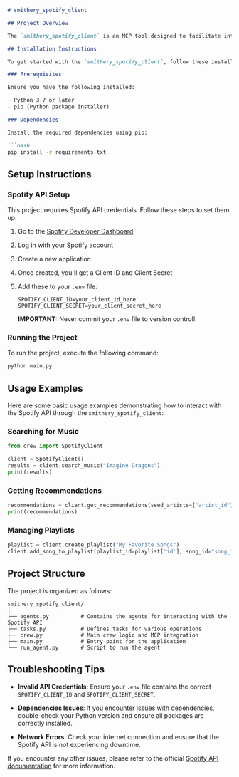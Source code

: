 ```markdown
# smithery_spotify_client

## Project Overview

The `smithery_spotify_client` is an MCP tool designed to facilitate interaction with the Spotify API through a structured interface. It allows users to perform various operations such as searching for music, retrieving recommendations, and managing playlists. By utilizing the Model Context Protocol (MCP) system on Smithery, this tool provides a streamlined method for accessing Spotify's functionalities, making it easier for developers to integrate music-related features into their applications.

## Installation Instructions

To get started with the `smithery_spotify_client`, follow these installation instructions:

### Prerequisites

Ensure you have the following installed:

- Python 3.7 or later
- pip (Python package installer)

### Dependencies

Install the required dependencies using pip:

```bash
pip install -r requirements.txt
```

## Setup Instructions

### Spotify API Setup

This project requires Spotify API credentials. Follow these steps to set them up:

1. Go to the [Spotify Developer Dashboard](https://developer.spotify.com/dashboard/)
2. Log in with your Spotify account
3. Create a new application
4. Once created, you'll get a Client ID and Client Secret
5. Add these to your `.env` file:

   ```plaintext
   SPOTIFY_CLIENT_ID=your_client_id_here
   SPOTIFY_CLIENT_SECRET=your_client_secret_here
   ```

   **IMPORTANT:** Never commit your `.env` file to version control!

### Running the Project

To run the project, execute the following command:

```bash
python main.py
```

## Usage Examples

Here are some basic usage examples demonstrating how to interact with the Spotify API through the `smithery_spotify_client`:

### Searching for Music

```python
from crew import SpotifyClient

client = SpotifyClient()
results = client.search_music("Imagine Dragons")
print(results)
```

### Getting Recommendations

```python
recommendations = client.get_recommendations(seed_artists=["artist_id"], seed_genres=["genre"])
print(recommendations)
```

### Managing Playlists

```python
playlist = client.create_playlist("My Favorite Songs")
client.add_song_to_playlist(playlist_id=playlist['id'], song_id="song_id")
```

## Project Structure

The project is organized as follows:

```
smithery_spotify_client/
│
├── agents.py          # Contains the agents for interacting with the Spotify API
├── tasks.py           # Defines tasks for various operations
├── crew.py            # Main crew logic and MCP integration
├── main.py            # Entry point for the application
└── run_agent.py       # Script to run the agent
```

## Troubleshooting Tips

- **Invalid API Credentials**: Ensure your `.env` file contains the correct `SPOTIFY_CLIENT_ID` and `SPOTIFY_CLIENT_SECRET`.
  
- **Dependencies Issues**: If you encounter issues with dependencies, double-check your Python version and ensure all packages are correctly installed.

- **Network Errors**: Check your internet connection and ensure that the Spotify API is not experiencing downtime.

If you encounter any other issues, please refer to the official [Spotify API documentation](https://developer.spotify.com/documentation/) for more information.
```
